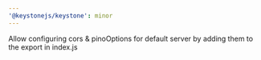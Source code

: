 ```yaml
---
'@keystonejs/keystone': minor
---
```


Allow configuring cors & pinoOptions for default server by adding them to the export in index.js
